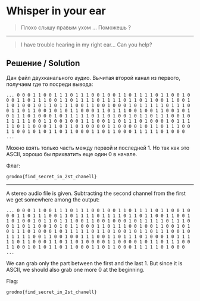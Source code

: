# Whisper in your ear

> Плохо слышу правым ухом ... Поможешь ?

---

> I have trouble hearing in my right ear... Can you help?

## Решение / Solution

Дан файл двухканального аудио. Вычитая второй канал из первого, получаем где то посреди вывода:

```plain
... 0 0 0 1 1 0 0 1 1 1 0 1 1 1 0 0 1 0 0 1 1 0 1 1 1 1 0 1 1 0 0 1 0 0 0 1 1 0 1 1 1 0 0 1 1 0 1 1 1 1 0 1 1 1 1 0 1 1 0 1 1 0 0 1 1 0 0 1 1 0 1 0 0 1 0 1 1 0 1 1 1 0 0 1 1 0 0 1 0 0 0 1 0 1 1 1 1 1 0 1 1 1 0 0 1 1 0 1 1 0 0 1 0 1 0 1 1 0 0 0 1 1 0 1 1 1 0 0 1 0 0 1 1 0 0 1 0 1 0 1 1 1 0 1 0 0 0 1 0 1 1 1 1 1 0 1 1 0 1 0 0 1 0 1 1 0 1 1 1 0 0 1 0 1 1 1 1 1 0 0 1 1 0 0 1 0 0 1 1 1 0 0 1 1 0 1 1 1 0 1 0 0 0 1 0 1 1 1 1 1 0 1 1 0 0 0 1 1 0 1 1 0 1 0 0 0 0 1 1 0 0 0 0 1 0 1 1 0 1 1 1 0 0 1 1 0 0 1 0 1 0 1 1 0 1 1 0 0 0 1 1 0 1 1 0 0 0 1 1 1 1 1 0 1 0 0 0 ...
```

Можно взять только часть между первой и последней 1. Но так как это ASCII, хорошо бы прихватить еще
один 0 в начале.

Флаг:

```plain
grodno{find_secret_in_2st_chanell}
```

---

A stereo audio file is given. Subtracting the second channel from the first we get somewhere among
the output:

```plain
... 0 0 0 1 1 0 0 1 1 1 0 1 1 1 0 0 1 0 0 1 1 0 1 1 1 1 0 1 1 0 0 1 0 0 0 1 1 0 1 1 1 0 0 1 1 0 1 1 1 1 0 1 1 1 1 0 1 1 0 1 1 0 0 1 1 0 0 1 1 0 1 0 0 1 0 1 1 0 1 1 1 0 0 1 1 0 0 1 0 0 0 1 0 1 1 1 1 1 0 1 1 1 0 0 1 1 0 1 1 0 0 1 0 1 0 1 1 0 0 0 1 1 0 1 1 1 0 0 1 0 0 1 1 0 0 1 0 1 0 1 1 1 0 1 0 0 0 1 0 1 1 1 1 1 0 1 1 0 1 0 0 1 0 1 1 0 1 1 1 0 0 1 0 1 1 1 1 1 0 0 1 1 0 0 1 0 0 1 1 1 0 0 1 1 0 1 1 1 0 1 0 0 0 1 0 1 1 1 1 1 0 1 1 0 0 0 1 1 0 1 1 0 1 0 0 0 0 1 1 0 0 0 0 1 0 1 1 0 1 1 1 0 0 1 1 0 0 1 0 1 0 1 1 0 1 1 0 0 0 1 1 0 1 1 0 0 0 1 1 1 1 1 0 1 0 0 0 ...
```

We can grab only the part between the first and the last 1. But since it is ASCII, we should also
grab one more 0 at the beginning.

Flag:

```plain
grodno{find_secret_in_2st_chanell}
```
